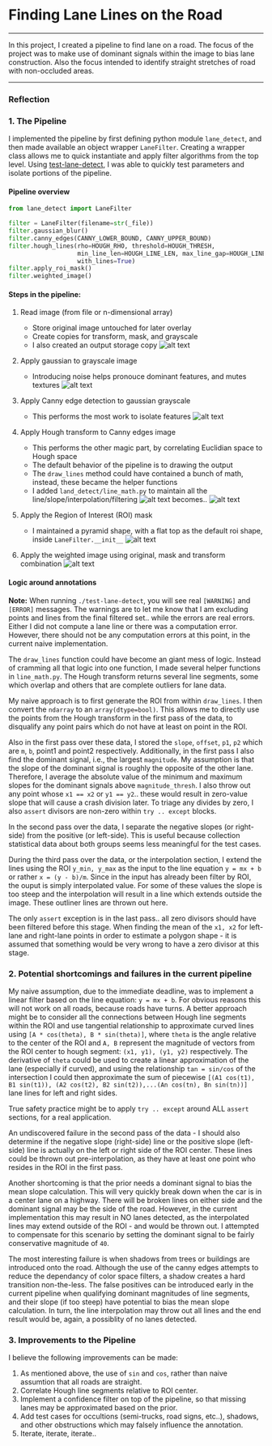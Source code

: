 # **Finding Lane Lines on the Road** 

---

In this project, I created a pipeline to find lane on a road. The focus of the project was to make use of dominant signals within the image to bias lane construction. Also the focus intended to identify straight stretches of road with non-occluded areas.

[//]: # (Image References)

[image1]: ./test_images_output/begin_solidYellowCurve2.jpg "begin"
[image2]: ./test_images_output/gaussian_solidYellowCurve2.jpg "grayscale"
[image3]: ./test_images_output/canny_solidYellowCurve2.jpg "canny"
[image4]: ./test_images_output/example_solidYellowCurve2.jpg "hough raw output"
[image5]: ./test_images_output/hough_solidYellowCurve2.jpg "hough filtered output"
[image6]: ./test_images_output/roi_solidYellowCurve2.jpg "roi"
[image7]: ./test_images_output/end_solidYellowCurve2.jpg "end"

---

### Reflection

### 1. The Pipeline

I implemented the pipeline by first defining python module `lane_detect`, and then made available an object wrapper `LaneFilter`. Creating a wrapper class allows me to quick instantiate and apply filter algorithms from the top level. Using [test-lane-detect](https://github.com/hhony/CarND-LaneLines-P1/blob/master/test-lane-detect), I was able to quickly test parameters and isolate portions of the pipeline.

#### Pipeline overview

```python
from lane_detect import LaneFilter

filter = LaneFilter(filename=str(_file))
filter.gaussian_blur()
filter.canny_edges(CANNY_LOWER_BOUND, CANNY_UPPER_BOUND)
filter.hough_lines(rho=HOUGH_RHO, threshold=HOUGH_THRESH,
                   min_line_len=HOUGH_LINE_LEN, max_line_gap=HOUGH_LINE_GAP,
                   with_lines=True)
filter.apply_roi_mask()
filter.weighted_image()
```

#### Steps in the pipeline:

1) Read image (from file or n-dimensional array)
    * Store original image untouched for later overlay
    * Create copies for transform, mask, and grayscale
    * I also created an output storage copy
![alt text][image1]
    
2) Apply gaussian to grayscale image
    * Introducing noise helps pronouce dominant features, and mutes textures
![alt text][image2]

3) Apply Canny edge detection to gaussian grayscale
    * This performs the most work to isolate features
![alt text][image3]

4) Apply Hough transform to Canny edges image
    * This performs the other magic part, by correlating Euclidian space to Hough space
    * The default behavior of the pipeline is to drawing the output
    * The `draw_lines` method could have contained a bunch of math, instead, these became the helper functions
    * I added `land_detect/line_math.py` to maintain all the line/slope/interpolation/filtering
![alt text][image4]
becomes..
![alt text][image5]

5) Apply the Region of Interest (ROI) mask
    * I maintained a pyramid shape, with a flat top as the default roi shape, inside `LaneFilter.__init__`
![alt text][image6]

6) Apply the weighted image using original, mask and transform combination
![alt text][image7]


#### Logic around annotations


**Note:** When running `./test-lane-detect`, you will see real `[WARNING]` and `[ERROR]` messages. The warnings are to let me know that I am excluding points and lines from the final filtered set.. while the errors are real errors. Either I did not compute a lane line or there was a computation error. However, there should not be any computation errors at this point, in the current naive implementation.

The `draw_lines` function could have become an giant mess of logic. Instead of cramming all that logic into one function, I made several helper functions in `line_math.py`. The Hough transform returns several line segments, some which overlap and others that are complete outliers for lane data.

My naive approach is to first generate the ROI from within `draw_lines`. I then convert the `ndarray` to an `array(dtype=bool)`. This allows me to directly use the points from the Hough transform in the first pass of the data, to disqualify any point pairs which do not have at least on point in the ROI.

Also in the first pass over these data, I stored the `slope`, `offset`, `p1`, `p2` which are `m`, `b`, point1 and point2 respectively. Additionally, in the first pass I also find the dominant signal, i.e., the largest `magnitude`. My assumption is that the slope of the dominant signal is roughly the opposite of the other lane. Therefore, I average the absolute value of the minimum and maximum slopes for the dominant signals above `magnitude_thresh`. I also throw out any point whose `x1 == x2` or `y1 == y2`.. these would result in zero-value slope that will cause a crash division later. To triage any divides by zero, I also `assert` divisors are non-zero within `try .. except` blocks.

In the second pass over the data, I separate the negative slopes (or right-side) from the positive (or left-side). This is useful because collection statistical data about both groups seems less meaningful for the test cases.

During the third pass over the data, or the interpolation section, I extend the lines using the ROI `y_min, y_max` as the input to the line equation `y = mx + b` or rather `x = (y - b)/m`. Since in the input has already been filter by ROI, the ouput is simply interpolated value. For some of these values the slope is too steep and the interpolation will result in a line which extends outside the image. These outliner lines are thrown out here.

The only `assert` exception is in the last pass.. all zero divisors should have been filtered before this stage. When finding the mean of the `x1, x2` for left-lane and right-lane points in order to estimate a polygon shape - it is assumed that something would be very wrong to have a zero divisor at this stage.


### 2. Potential shortcomings and failures in the current pipeline


My naive assumption, due to the immediate deadline, was to implement a linear filter based on the line equation: `y = mx + b`. For obvious reasons this will not work on all roads, because roads have turns. A better approach might be to consider all the connections between Hough line segments within the ROI and use tangential relationship to approximate curved lines using `[A * cos(theta), B * sin(theta)]`, where `theta` is the angle relative to the center of the ROI and `A, B` represent the magnitude of vectors from the ROI center to hough segment: `(x1, y1), (y1, y2)` respectively. The derivative of `theta` could be used to create a linear approximation of the lane (especially if curved), and using the relationship `tan = sin/cos` of the intersection I could then approximate the sum of piecewise `[(A1 cos(t1), B1 sin(t1)), (A2 cos(t2), B2 sin(t2)),...(An cos(tn), Bn sin(tn))]` lane lines for left and right sides.

True safety practice might be to apply `try .. except` around ALL `assert` sections, for a real application.

An undiscovered failure in the second pass of the data - I should also determine if the negative slope (right-side) line or the positive slope (left-side) line is actually on the left or right side of the ROI center. These lines could be thrown out pre-interpolation, as they have at least one point who resides in the ROI in the first pass.

Another shortcoming is that the prior needs a dominant signal to bias the mean slope calculation. This will very quickly break down when the car is in a center lane on a highway. There will be broken lines on either side and the dominant signal may be the side of the road. However, in the current implementation this may result in NO lanes detected, as the interpolated lines may extend outside of the ROI - and would be thrown out. I attempted to compensate for this scenario by setting the dominant signal to be fairly conservative magnitude of `40`.

The most interesting failure is when shadows from trees or buildings are introduced onto the road. Although the use of the canny edges attempts to reduce the dependancy of color space filters, a shadow creates a hard transition non-the-less. The false positives can be introduced early in the current pipeline when qualifying dominant magnitudes of line segments, and their slope (if too steep) have potential to bias the mean slope calculation. In turn, the line interpolation may throw out all lines and the end result would be, again, a possiblity of no lanes detected.


### 3. Improvements to the Pipeline


I believe the following improvements can be made:

1) As mentioned above, the use of `sin` and `cos`, rather than naive assumtion that all roads are straight.
2) Correlate Hough line segments relative to ROI center.
3) Implement a confidence filter on top of the pipeline, so that missing lanes may be approximated based on the prior.
4) Add test cases for occultions (semi-trucks, road signs, etc..), shadows, and other obstructions which may falsely influence the annotation.
5) Iterate, iterate, iterate..
